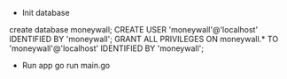 - Init database

create database moneywall;
CREATE USER 'moneywall'@'localhost' IDENTIFIED BY 'moneywall';
GRANT ALL PRIVILEGES ON moneywall.* TO 'moneywall'@'localhost' IDENTIFIED BY 'moneywall';

- Run app
go run main.go